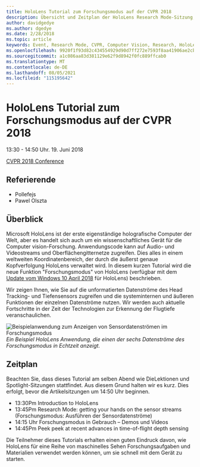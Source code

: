 ```yaml
---
title: HoloLens Tutorial zum Forschungsmodus auf der CVPR 2018
description: Übersicht und Zeitplan der HoloLens Research Mode-Sitzung, die auf der CVPR-Konferenz am 19. Juni 2018 bereitgestellt werden soll.
author: davidgedye
ms.author: dgedye
ms.date: 2/28/2018
ms.topic: article
keywords: Event, Research Mode, CVPR, Computer Vision, Research, HoloLens
ms.openlocfilehash: 9920f1f93d82c434554929d90d7ff272e7593f8aa41906ae2cbea88042bb8b58
ms.sourcegitcommit: a1c086aa83d381129e62f9d8942f0fc889ffcab0
ms.translationtype: MT
ms.contentlocale: de-DE
ms.lasthandoff: 08/05/2021
ms.locfileid: "115195642"
---
```

# <a name="hololens-research-mode-tutorial-at-cvpr-2018"></a>HoloLens Tutorial zum Forschungsmodus auf der CVPR 2018
13:30 - 14:50 Uhr. 19. Juni 2018

[CVPR 2018 Conference](https://cvpr2018.thecvf.com/)

## <a name="presenters"></a>Referierende
* Pollefejs
* Pawel Olszta

## <a name="overview"></a>Überblick
Microsoft HoloLens ist der erste eigenständige holografische Computer der Welt, aber es handelt sich auch um ein wissenschaftliches Gerät für die Computer vision-Forschung.
Anwendungscode kann auf Audio- und Videostreams und Oberflächengitternetze zugreifen. Dies alles in einem weltweiten Koordinatenbereich, der durch die äußerst genaue Kopfverfolgung HoloLens verwaltet wird. In diesem kurzen Tutorial wird die neue Funktion "Forschungsmodus" von HoloLens (verfügbar mit dem [Update vom Windows 10 April 2018](/windows/mixed-reality/enthusiast-guide/release-notes-april-2018) für HoloLens) beschrieben.

Wir zeigen Ihnen, wie Sie auf die unformatierten Datenströme des Head Tracking- und Tiefensensors zugreifen und die systeminternen und äußeren Funktionen der einzelnen Datenströme nutzen.  Wir werden auch aktuelle Fortschritte in der Zeit der Technologien zur Erkennung der Flugtiefe veranschaulichen.

![Beispielanwendung zum Anzeigen von Sensordatenströmen im Forschungsmodus ](../develop/platform-capabilities-and-apis/images/sensor-stream-viewer.jpg)
 *Ein Beispiel HoloLens Anwendung, die einen der sechs Datenströme des Forschungsmodus in Echtzeit anzeigt.*

## <a name="schedule"></a>Zeitplan
Beachten Sie, dass dieses Tutorial am selben Abend wie DieLektionen und Spotlight-Sitzungen stattfindet. Aus diesem Grund halten wir es kurz.
Dies erfolgt, bevor die Artikelsitzungen um 14:50 Uhr beginnen.

- 13:30Pm Introduction to HoloLens 
- 13:45Pm Research Mode: getting your hands on the sensor streams (Forschungsmodus: Ausführen der Sensordatenströme) 
- 14:15 Uhr Forschungsmodus in Gebrauch – Demos und Videos 
- 14:45Pm Peek peek at recent advances in time-of-flight depth sensing 

Die Teilnehmer dieses Tutorials erhalten einen guten Eindruck davon, wie HoloLens für eine Reihe von maschinelles Sehen Forschungsaufgaben und Materialien verwendet werden können, um sie schnell mit dem Gerät zu starten.
